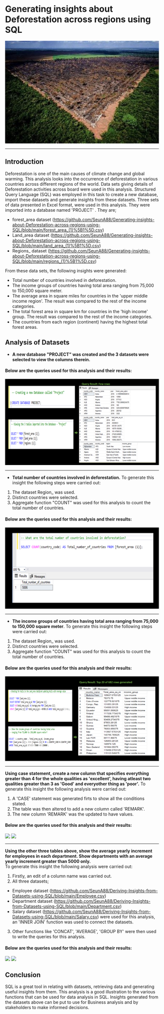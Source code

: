 # Generating insights about Deforestation across regions using SQL
![](A1.jpg)

----
## Introduction
Deforestation is one of the main causes of climate change and global warming. This analysis looks into the occurrence of deforestation in various countries across different regions of the world. Data sets giving details of Deforestation activities across board were used in this analysis. Structured Query Language (SQL) was employed in this task to  create a new database, import these datasets and  generate insights from these datasets. Three sets of data presented in Excel format, were used in this analysis. They were imported into a database named 'PROJECT' . They are; 
- forest_area dataset (https://github.com/SeunA88/Generating-insights-about-Deforestation-across-regions-using-SQL/blob/main/forest_area_(1)%5B1%5D.csv)
- Land_area dataset (https://github.com/SeunA88/Generating-insights-about-Deforestation-across-regions-using-SQL/blob/main/land_area_(1)%5B1%5D.csv)
- Regions_ dataset (https://github.com/SeunA88/Generating-insights-about-Deforestation-across-regions-using-SQL/blob/main/regions_(1)%5B1%5D.csv)


From these data sets, the following insights were generated:
- Total number of countries involved in deforestation.
- The income groups of countries having total area ranging from 75,000 to 150,000 square meter.
- The average area in square miles for countries in the 'upper middle income region'. The result was compared to the rest of the income categories.
- The total forest area in square km for countries in the 'high income' group.  The result was compared to the rest of the income categories.
- The countries from each region (continent) having the highest total forest areas. 

## Analysis of Datasets

- **A new database "PROJECT" was created and the 3 datasets were selected to view the columns therein.**

#### Below are the queries used for this analysis and their results:
![](1.png)

---

- **Total number of countries involved in deforestation.**
To generate this insight the following steps were carried out:
1. The dataset Region_ was used.
2. Distinct countries were selected.
3. Aggregate function "COUNT" was used for this analysis to count the total number of countries.

#### Below are the queries used for this analysis and their results:
![](2.png)

---
   
- **The income groups of countries having total area ranging from 75,000 to 150,000 square meter**.
To generate this insight the following steps were carried out:
1. The dataset Region_ was used.
2. Distinct countries were selected.
3. Aggregate function "COUNT" was used for this analysis to count the total number of countries.

#### Below are the queries used for this analysis and their results:
![](3.png)

---













**Using case statement, create a new column that specifies everything greater than 4 for the whole qualities as 'excellent', having atleast two qualities greater than 3 as 'Good' and everyother thing as 'poor'.**
To generate this insight the following analysis were carried out:
1. A 'CASE' statement was generated firts to show all the conditions stated.
2. The table was then altered to add a new column called 'REMARK'.
3. The new column 'REMARK' was the updated to have values.

#### Below are the queries used for this analysis and their results:
![](Task28.png)
![](Task29.png)

---
**Using the other three tables above, show the average yearly increment for employees in each department. Show departments with an average yearly increment greater than 5000 only.**  
To generate this insight the following analysis were carried out:
1. Firstly, an edit of a column name was carried out.
2. All three datasets;
- Employee dataset (https://github.com/SeunA88/Deriving-Insights-from-Datasets-using-SQL/blob/main/Employee.csv)
- Department dataset (https://github.com/SeunA88/Deriving-Insights-from-Datasets-using-SQL/blob/main/Department.csv)
- Salary dataset (https://github.com/SeunA88/Deriving-Insights-from-Datasets-using-SQL/blob/main/Salary.csv)
were used for this analysis, an 'INNER JOIN' function was used to connect the datasets.
3. Other functions like 'CONCAT', 'AVERAGE', 'GROUP BY' were then used to write the queries for this analysis.
   
#### Below are the queries used for this analysis and their results:
![](Task23.png)
![](Task231.png)

## Conclusion
SQL is a great tool in relating with datasets, retrieving data and generating useful insights from them. This analysis is a good illustration to the various functions that can be used for data analysis in SQL. Insights generated from the datasets above can be put to use for Business analysis and by stakeholders to make informed decisions. 
